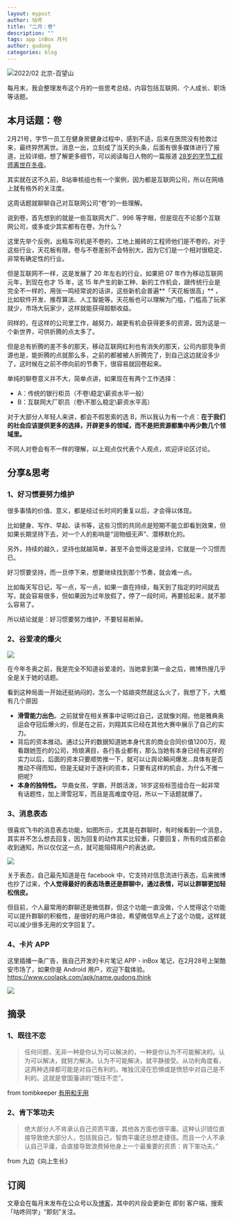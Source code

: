 ```yaml
---
layout: mypost
author: 咕咚
title: "二月：卷"
description: ""
tags: app inBox 月刊 
author: gudong
categories: blog
---
```



![2022/02 北京-百望山](https://gitee.com/maoruibin/img/raw/master/2022/03/01/20220301003428893.jpg)

每月末，我会整理发布这个月的一些思考总结，内容包括互联网、个人成长、职场等话题。


## 本月话题：卷

2月21号，字节一员工在健身房健身过程中，感到不适，后来在医院没有抢救过来，最终猝然离世。消息一出，立刻成了当天的头条，后面有很多媒体进行了报道，比较详细，想了解更多细节，可以阅读每日人物的一篇报道 [28岁的字节工程师离世在冬夜](https://mp.weixin.qq.com/s/1pB8chRYF06qIfN5tIEZ7w)。

其实就在这不久前，B站审核组也有一个案例，因为都是互联网公司，所以在网络上就有格外的关注度。

这周话题就聊聊自己对互联网公司“卷”的一些理解。

说到卷，首先想到的就是一些互联网大厂、996 等字眼，但是现在不论那个互联网公司，或多或少其实都有在卷，为什么？

这里先举个反例，出租车司机是不卷的，工地上搬砖的工程师他们是不卷的，对于这些行业，天花板有限，卷与不卷差别不会特别大，因为它们是一个相对很稳定、非常有确定性的行业。

但是互联网不一样，这是发展了 20 年左右的行业，如果把 07 年作为移动互联网元年，到现在也才 15 年，这 15 年产生的新工种、新的工作机会，跟传统行业是完全不一样的，用张一鸣经常说的话讲，这些新机会普遍**「天花板很高」** ，比如软件开发、推荐算法、人工智能等。天花板也可以理解为门槛，门槛高了玩家就少，市场大玩家少，这样就能获得超额收益。

同样的，在这样的公司里工作，越努力，越更有机会获得更多的资源，因为这是一个新世界，可供折腾的点太多了。

但是总有折腾的差不多的那天，移动互联网红利也有消失的那天，公司内部竞争资源也是，能折腾的点就那么多，之前的都被被人折腾完了，到自己这边就没多少了，这时候在之前不停向前的节奏下，很容易就回卷起来。

单纯的聊卷意义并不大，简单点讲，如果现在有两个工作选择：

- A：传统的银行柜员（不卷\稳定\薪资水平一般）
- B：互联网大厂职员（卷\不那么稳定\薪资水平高）

对于大部分人年轻人来讲，都会不假思索的选 B，所以我认为有一个点：**在于我们的社会应该提供更多的选择，开辟更多的领域，而不是把资源都集中再少数几个领域里。** 

不同人对卷会有不一样的理解，以上观点仅代表个人观点，欢迎评论区讨论。

##  分享&思考

### 1、好习惯要努力维护

很多事情的价值、意义，都是经过长时间的重复以后，才会得以体现。

比如健身、写作、早起、读书等，这些习惯的共同点是短期不能立即看到效果，但如果长期坚持下去，对一个人的影响是“润物细无声”、潜移默化的。

另外，持续的越久，坚持也就越简单，甚至不会觉得这是坚持，它就是一个习惯而已。

好习惯要坚持，而一旦停下来，想要继续找到那个节奏，就会难一点。

比如每天写日记，写一点，写一点，如果一直在持续，每天到了指定的时间就去写，就会容易很多，但如果因为过年放假了，停了一段时间，再要拾起来，就不那么容易了。

所以结论就是：好习惯要努力维护，不要轻易断掉。


### 2、谷爱凌的爆火

![](https://gitee.com/maoruibin/img/raw/master/2022/03/01/20220301005510840.jpg)

在今年冬奥之前，我是完全不知道谷爱凌的，当她拿到第一金之后，微博热搜几乎全是关于她的话题。

看到这种局面一开始还挺纳闷的，怎么一个姑娘突然就这么火了，我想了下，大概有几个原因

* **滑雪能力出色**。之前就曾在相关赛事中证明过自己，这就像刘翔，他是雅典奥运会夺冠后爆火的，但是在之前，刘翔其实已经在其他大赛中展示了自己的实力。
* 背后的资本推动。通过公开的数据知道她本身代言的商业合同价值1200万，观看跟她签约的公司，玲琅满目，各行各业都有，那么当她有本身已经有这样的实力以后，后面的资本只要顺势推一下，就可以让舆论瞬间爆发…具体有是否推动不得而知，但是无疑对于逐利的资本，只要有这样的机会，为什么不推一把呢?
* **本身的独特性。** 华裔女孩，学霸，开朗活泼，18岁这些标签组合在一起非常有话题性，加上滑雪冠军，而且是高难度夺冠，所以一下话题就爆了。


### 3、消息表态

很喜欢飞书的消息表态功能，如图所示，尤其是在群聊时，有时候看到一个消息，其实并不怎么想去回复，因为回复的动作其实比较重，只要回复，所有的成员都会收到通知，所以仅仅这一点，就可能阻碍用户的表达欲。

![](https://gitee.com/maoruibin/img/raw/master/2022/02/28/20220228113005970.jpg)

关于表态，自己最先知道是在 facebook 中，它支持对信息流进行表态，后来微博也抄了过来，**个人觉得最好的表态场景还是群聊中，通过表情，可以让群聊更加轻松俏皮。**

但目前，个人最常用的群聊还是微信群，但这个功能一直没做，个人觉得这个功能可以提升群聊的积极性，是很好的用户体验，希望微信早点上了这个功能，这样就可以减少很多无用的文字回复了。

### 4、卡片 APP
这里插播一条广告，我自己开发的卡片笔记 APP - inBox 笔记，在2月28号上架酷安市场了，如果你是 Android 用户，欢迎下载体验。https://www.coolapk.com/apk/name.gudong.think

![](https://gitee.com/maoruibin/img/raw/master/2022/03/01/IMG_20220301_010604.jpg)

##  摘录
### 1、既往不恋
> 任何问题，无非一种是你认为可以解决的，一种是你认为不可能解决的。认为可以解决，就努力解决。认为不可能解决，就平静接受。从功利角度看，这两种选择都可能是对自己有利的。唯独沉浸在恐惧或是愤怒中对自己是不利的。这就是曾国藩讲的“既往不恋”。

from tombkeeper [有用和无用](https://mp.weixin.qq.com/s/XJStDD_DOeBVcOV09t2mHQ)

### 2、肯下笨功夫
> 绝大部分人不肯承认自己资质平庸，其他各方面也很平庸。这种认识错位直接导致绝大部分人，包括我自己，智商平庸还总想走捷径。而且一个人不承认自己平庸，会直接导致浪费掉他身上一个最重要的资质：肯下笨功夫。”

from 九边《向上生长》


## 订阅
文章会在每月末发布在公众号以及[博客](https://gudong.site "博客")，其中的片段会更新在 即刻 客户端，搜索「咕咚同学」“即刻”关注。